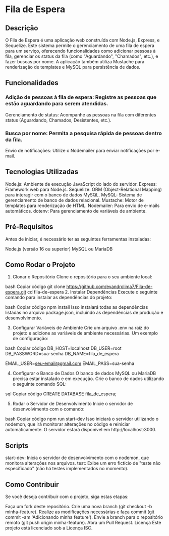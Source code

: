 
# Fila de Espera

## Descrição

O Fila de Espera é uma aplicação web construída com Node.js, Express, e Sequelize. Este sistema permite o gerenciamento de uma fila de espera para um serviço, oferecendo funcionalidades como adicionar pessoas à fila, gerenciar os status da fila (como "Aguardando", "Chamados", etc.), e fazer buscas por nome. A aplicação também utiliza Mustache para renderização de templates e MySQL para persistência de dados.

## Funcionalidades

### Adição de pessoas à fila de espera: Registre as pessoas que estão aguardando para serem atendidas.
Gerenciamento de status: Acompanhe as pessoas na fila com diferentes status (Aguardando, Chamados, Desistentes, etc.).

### Busca por nome: Permita a pesquisa rápida de pessoas dentro da fila.
Envio de notificações: Utilize o Nodemailer para enviar notificações por e-mail.

## Tecnologias Utilizadas

Node.js: Ambiente de execução JavaScript do lado do servidor.
Express: Framework web para Node.js.
Sequelize: ORM (Object-Relational Mapping) para interagir com o banco de dados MySQL.
MySQL: Sistema de gerenciamento de banco de dados relacional.
Mustache: Motor de templates para renderização de HTML.
Nodemailer: Para envio de e-mails automáticos.
dotenv: Para gerenciamento de variáveis de ambiente.

## Pré-Requisitos

Antes de iniciar, é necessário ter as seguintes ferramentas instaladas:

Node.js (versão 16 ou superior)
MySQL ou MariaDB


## Como Rodar o Projeto

1. Clonar o Repositório
Clone o repositório para o seu ambiente local:

bash
Copiar código
git clone https://github.com/evandrolima7/Fila-de-espera.git
cd fila-de-espera
2. Instalar Dependências
Execute o seguinte comando para instalar as dependências do projeto:

bash
Copiar código
npm install
Isso instalará todas as dependências listadas no arquivo package.json, incluindo as dependências de produção e desenvolvimento.

3. Configurar Variáveis de Ambiente
Crie um arquivo .env na raiz do projeto e adicione as variáveis de ambiente necessárias. Um exemplo de configuração:

bash
Copiar código
DB_HOST=localhost
DB_USER=root
DB_PASSWORD=sua-senha
DB_NAME=fila_de_espera

EMAIL_USER=seu-email@gmail.com
EMAIL_PASS=sua-senha

4. Configurar o Banco de Dados
O banco de dados MySQL ou MariaDB precisa estar instalado e em execução. Crie o banco de dados utilizando o seguinte comando SQL:

sql
Copiar código
CREATE DATABASE fila_de_espera;

5. Rodar o Servidor de Desenvolvimento
Inicie o servidor de desenvolvimento com o comando:

bash
Copiar código
npm run start-dev
Isso iniciará o servidor utilizando o nodemon, que irá monitorar alterações no código e reiniciar automaticamente. O servidor estará disponível em http://localhost:3000.

## Scripts
start-dev: Inicia o servidor de desenvolvimento com o nodemon, que monitora alterações nos arquivos.
test: Exibe um erro fictício de "teste não especificado" (não há testes implementados no momento).

## Como Contribuir

Se você deseja contribuir com o projeto, siga estas etapas:

Faça um fork deste repositório.
Crie uma nova branch (git checkout -b minha-feature).
Realize as modificações necessárias e faça commit (git commit -am 'Adicionando minha feature').
Envie a branch para o repositório remoto (git push origin minha-feature).
Abra um Pull Request.
Licença
Este projeto está licenciado sob a Licença ISC.